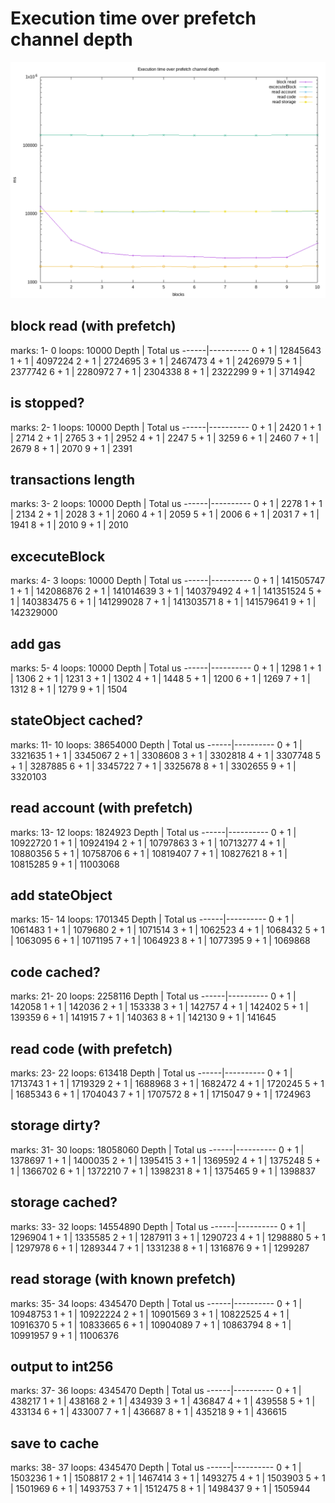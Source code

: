 
# Execution time over prefetch channel depth

![runs.png](runs.png)

## **block read** (with prefetch)
marks:  1-  0
loops: 10000
Depth | Total us
------|----------
0 + 1 |  12845643
1 + 1 |   4097224
2 + 1 |   2724695
3 + 1 |   2467473
4 + 1 |   2426979
5 + 1 |   2377742
6 + 1 |   2280972
7 + 1 |   2304338
8 + 1 |   2322299
9 + 1 |   3714942

## is stopped?
marks:  2-  1
loops: 10000
Depth | Total us
------|----------
0 + 1 |      2420
1 + 1 |      2714
2 + 1 |      2765
3 + 1 |      2952
4 + 1 |      2247
5 + 1 |      3259
6 + 1 |      2460
7 + 1 |      2679
8 + 1 |      2070
9 + 1 |      2391

## transactions length
marks:  3-  2
loops: 10000
Depth | Total us
------|----------
0 + 1 |      2278
1 + 1 |      2134
2 + 1 |      2028
3 + 1 |      2060
4 + 1 |      2059
5 + 1 |      2006
6 + 1 |      2031
7 + 1 |      1941
8 + 1 |      2010
9 + 1 |      2010

## **excecuteBlock**
marks:  4-  3
loops: 10000
Depth | Total us
------|----------
0 + 1 | 141505747
1 + 1 | 142086876
2 + 1 | 141014639
3 + 1 | 140379492
4 + 1 | 141351524
5 + 1 | 140383475
6 + 1 | 141299028
7 + 1 | 141303571
8 + 1 | 141579641
9 + 1 | 142329000

## add gas
marks:  5-  4
loops: 10000
Depth | Total us
------|----------
0 + 1 |      1298
1 + 1 |      1306
2 + 1 |      1231
3 + 1 |      1302
4 + 1 |      1448
5 + 1 |      1200
6 + 1 |      1269
7 + 1 |      1312
8 + 1 |      1279
9 + 1 |      1504

## stateObject cached?
marks: 11- 10
loops: 38654000
Depth | Total us
------|----------
0 + 1 |   3321635
1 + 1 |   3345067
2 + 1 |   3308608
3 + 1 |   3302818
4 + 1 |   3307748
5 + 1 |   3287885
6 + 1 |   3345722
7 + 1 |   3325678
8 + 1 |   3302655
9 + 1 |   3320103

## **read account** (with prefetch)
marks: 13- 12
loops: 1824923
Depth | Total us
------|----------
0 + 1 |  10922720
1 + 1 |  10924194
2 + 1 |  10797863
3 + 1 |  10713277
4 + 1 |  10880356
5 + 1 |  10758706
6 + 1 |  10819407
7 + 1 |  10827621
8 + 1 |  10815285
9 + 1 |  11003068

## add stateObject
marks: 15- 14
loops: 1701345
Depth | Total us
------|----------
0 + 1 |   1061483
1 + 1 |   1079680
2 + 1 |   1071514
3 + 1 |   1062523
4 + 1 |   1068432
5 + 1 |   1063095
6 + 1 |   1071195
7 + 1 |   1064923
8 + 1 |   1077395
9 + 1 |   1069868

## code cached?
marks: 21- 20
loops: 2258116
Depth | Total us
------|----------
0 + 1 |    142058
1 + 1 |    142036
2 + 1 |    153338
3 + 1 |    142757
4 + 1 |    142402
5 + 1 |    139359
6 + 1 |    141915
7 + 1 |    140363
8 + 1 |    142130
9 + 1 |    141645

## **read code** (with prefetch)
marks: 23- 22
loops: 613418
Depth | Total us
------|----------
0 + 1 |   1713743
1 + 1 |   1719329
2 + 1 |   1688968
3 + 1 |   1682472
4 + 1 |   1720245
5 + 1 |   1685343
6 + 1 |   1704043
7 + 1 |   1707572
8 + 1 |   1715047
9 + 1 |   1724963

## storage dirty?
marks: 31- 30
loops: 18058060
Depth | Total us
------|----------
0 + 1 |   1378697
1 + 1 |   1400035
2 + 1 |   1395415
3 + 1 |   1369592
4 + 1 |   1375248
5 + 1 |   1366702
6 + 1 |   1372210
7 + 1 |   1398231
8 + 1 |   1375465
9 + 1 |   1398837

## storage cached?
marks: 33- 32
loops: 14554890
Depth | Total us
------|----------
0 + 1 |   1296904
1 + 1 |   1335585
2 + 1 |   1287911
3 + 1 |   1290723
4 + 1 |   1298880
5 + 1 |   1297978
6 + 1 |   1289344
7 + 1 |   1331238
8 + 1 |   1316876
9 + 1 |   1299287

## **read storage** (with known prefetch)
marks: 35- 34
loops: 4345470
Depth | Total us
------|----------
0 + 1 |  10948753
1 + 1 |  10922224
2 + 1 |  10901569
3 + 1 |  10822525
4 + 1 |  10916370
5 + 1 |  10833665
6 + 1 |  10904089
7 + 1 |  10863794
8 + 1 |  10991957
9 + 1 |  11006376

## output to int256
marks: 37- 36
loops: 4345470
Depth | Total us
------|----------
0 + 1 |    438217
1 + 1 |    438168
2 + 1 |    434939
3 + 1 |    436847
4 + 1 |    439558
5 + 1 |    433134
6 + 1 |    433007
7 + 1 |    436687
8 + 1 |    435218
9 + 1 |    436615

## save to cache
marks: 38- 37
loops: 4345470
Depth | Total us
------|----------
0 + 1 |   1503236
1 + 1 |   1508817
2 + 1 |   1467414
3 + 1 |   1493275
4 + 1 |   1503903
5 + 1 |   1501969
6 + 1 |   1493753
7 + 1 |   1512475
8 + 1 |   1498437
9 + 1 |   1505944
